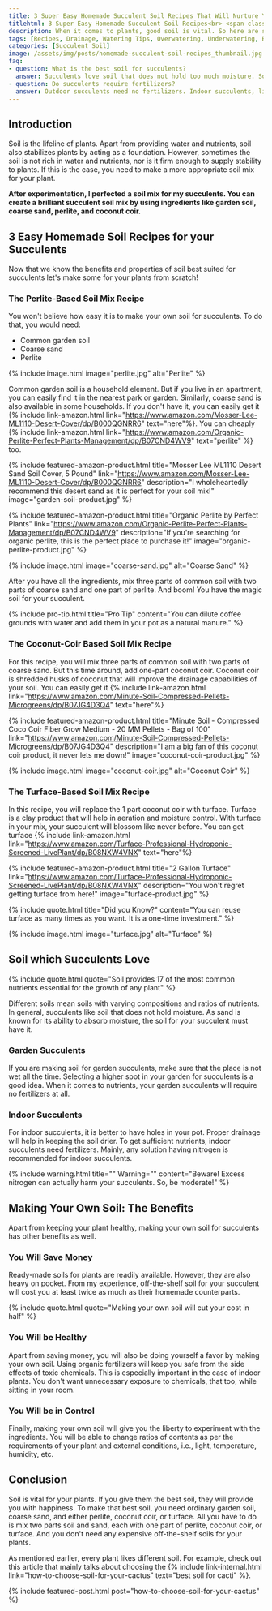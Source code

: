 ```yaml
--- 
title: 3 Super Easy Homemade Succulent Soil Recipes That Will Nurture Your Plant! 
titlehtml: 3 Super Easy Homemade Succulent Soil Recipes<br> <span class="highlight">That Will Nurture Your Plant!</span>
description: When it comes to plants, good soil is vital. So here are some homemade soil recipes for your beloved succulents
tags: [Recipes, Drainage, Watering Tips, Overwatering, Underwatering, Root Rot]
categories: [Succulent Soil]
image: /assets/img/posts/homemade-succulent-soil-recipes_thumbnail.jpg
faq: 
- question: What is the best soil for succulents?
  answer: Succulents love soil that does not hold too much moisture. Soil that has some coarseness to it ensures proper drainage and a happier plant.
- question: Do succulents require fertilizers?
  answer: Outdoor succulents need no fertilizers. Indoor succulents, like other plants, may require a light feeding of a combination of nitrogen, phosphorous, or potassium-based fertilizers. They particularly love nitrogen based ones.
---
```


## Introduction

Soil is the lifeline of plants. Apart from providing water and nutrients, soil also stabilizes plants by acting as a foundation. However, sometimes the soil is not rich in water and nutrients, nor is it firm enough to supply stability to plants. If this is the case, you need to make a more appropriate soil mix for your plant.

**After experimentation, I perfected a soil mix for my succulents. You can create a brilliant succulent soil mix by using ingredients like garden soil, coarse sand, perlite, and coconut coir.**

## 3 Easy Homemade Soil Recipes for your Succulents

Now that we know the benefits and properties of soil best suited for succulents let's make some for your plants from scratch!

### The Perlite-Based Soil Mix Recipe

You won't believe how easy it is to make your own soil for succulents. To do that, you would need:
- Common garden soil
- Coarse sand
- Perlite

{% include image.html image="perlite.jpg" alt="Perlite" %}
 
Common garden soil is a household element. But if you live in an apartment, you can easily find it in the nearest park or garden. Similarly, coarse sand is also available in some households. If you don't have it, you can easily get it {% include link-amazon.html link="https://www.amazon.com/Mosser-Lee-ML1110-Desert-Cover/dp/B000QGNRR6" text="here"%}. You can cheaply {% include link-amazon.html link="https://www.amazon.com/Organic-Perlite-Perfect-Plants-Management/dp/B07CND4WV9" text="perlite" %} too.

{% include featured-amazon-product.html title="Mosser Lee ML1110 Desert Sand Soil Cover, 5 Pound" link="https://www.amazon.com/Mosser-Lee-ML1110-Desert-Cover/dp/B000QGNRR6" description="I wholeheartedly recommend this desert sand as it is perfect for your soil mix!" image="garden-soil-product.jpg" %}

{% include featured-amazon-product.html title="Organic Perlite by Perfect Plants" link="https://www.amazon.com/Organic-Perlite-Perfect-Plants-Management/dp/B07CND4WV9" description="If you're searching for organic perlite, this is the perfect place to purchase it!" image="organic-perlite-product.jpg" %}

{% include image.html image="coarse-sand.jpg" alt="Coarse Sand" %}

After you have all the ingredients, mix three parts of common soil with two parts of coarse sand and one part of perlite. And boom! You have the magic soil for your succulent. 

{% include pro-tip.html title="Pro Tip" content="You can dilute coffee grounds with water and add them in your pot as a natural manure." %}

### The Coconut-Coir Based Soil Mix Recipe

For this recipe, you will mix three parts of common soil with two parts of coarse sand. But this time around, add one-part coconut coir. Coconut coir is shredded husks of coconut that will improve the drainage capabilities of your soil. You can easily get it {% include link-amazon.html link="https://www.amazon.com/Minute-Soil-Compressed-Pellets-Microgreens/dp/B07JG4D3Q4" text="here"%}

{% include featured-amazon-product.html title="Minute Soil - Compressed Coco Coir Fiber Grow Medium - 20 MM Pellets - Bag of 100" link="https://www.amazon.com/Minute-Soil-Compressed-Pellets-Microgreens/dp/B07JG4D3Q4" description="I am a big fan of this coconut coir product, it never lets me down!" image="coconut-coir-product.jpg" %}

{% include image.html image="coconut-coir.jpg" alt="Coconut Coir" %}

### The Turface-Based Soil Mix Recipe

In this recipe, you will replace the 1 part coconut coir with turface. Turface is a clay product that will help in aeration and moisture control. With turface in your mix, your succulent will blossom like never before. You can get turface {% include link-amazon.html link="https://www.amazon.com/Turface-Professional-Hydroponic-Screened-LivePlant/dp/B08NXW4VNX" text="here"%} 

{% include featured-amazon-product.html title="2 Gallon Turface" link="https://www.amazon.com/Turface-Professional-Hydroponic-Screened-LivePlant/dp/B08NXW4VNX" description="You won't regret getting turface from here!" image="turface-product.jpg" %}


{% include quote.html title="Did you Know?" content="You can reuse turface as many times as you want. It is a one-time investment." %}

{% include image.html image="turface.jpg" alt="Turface" %}


## Soil which Succulents Love 

{% include quote.html quote="Soil provides 17 of the most common nutrients essential for the growth of any plant" %}

Different soils mean soils with varying compositions and ratios of nutrients. In general, succulents like soil that does not hold moisture. As sand is known for its ability to absorb moisture, the soil for your succulent must have it. 

### Garden Succulents

If you are making soil for garden succulents, make sure that the place is not wet all the time. Selecting a higher spot in your garden for succulents is a good idea. When it comes to nutrients, your garden succulents will require no fertilizers at all.

### Indoor Succulents

For indoor succulents, it is better to have holes in your pot. Proper drainage will help in keeping the soil drier. To get sufficient nutrients, indoor succulents need fertilizers. Mainly, any solution having nitrogen is recommended for indoor succulents.

{% include warning.html title="" Warning="" content="Beware! Excess nitrogen can actually harm your succulents. So, be moderate!" %}


## Making Your Own Soil: The Benefits

Apart from keeping your plant healthy, making your own soil for succulents has other benefits as well.

### You Will Save Money

Ready-made soils for plants are readily available. However, they are also heavy on pocket. From my experience, off-the-shelf soil for your succulent will cost you at least twice as much as their homemade counterparts.

{% include quote.html quote="Making your own soil will cut your cost in half" %} 


### You Will be Healthy

Apart from saving money, you will also be doing yourself a favor by making your own soil. Using organic fertilizers will keep you safe from the side effects of toxic chemicals. This is especially important in the case of indoor plants. You don't want unnecessary exposure to chemicals, that too, while sitting in your room.


### You Will be in Control

Finally, making your own soil will give you the liberty to experiment with the ingredients. You will be able to change ratios of contents as per the requirements of your plant and external conditions, i.e., light, temperature, humidity, etc.


## Conclusion 

Soil is vital for your plants. If you give them the best soil, they will provide you with happiness. To make that best soil, you need ordinary garden soil, coarse sand, and either perlite, coconut coir, or turface. All you have to do is mix two parts soil and sand, each with one part of perlite, coconut coir, or turface. And you don't need any expensive off-the-shelf soils for your plants. 

As mentioned earlier, every plant likes different soil. For example, check out this article that mainly talks about choosing the {% include link-internal.html link="how-to-choose-soil-for-your-cactus" text="best soil for cacti" %}.

{% include featured-post.html post="how-to-choose-soil-for-your-cactus" %}






